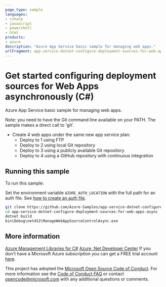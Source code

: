 ```yaml
---
page_type: sample
languages:
- csharp
- javascript
- powershell
- html
products:
- azure
description: "Azure App Service basic sample for managing web apps."
urlFragment: app-service-dotnet-configure-deployment-sources-for-web-apps-async
---
```


# Get started configuring deployment sources for Web Apps asynchronously (C#)

 Azure App Service basic sample for managing web apps.
 
 Note: you need to have the Git command line available on your PATH. The sample makes a direct call to 'git'.
 
- Create 4 web apps under the same new app service plan:
  - Deploy to 1 using FTP
  - Deploy to 2 using local Git repository
  - Deploy to 3 using a publicly available Git repository
  - Deploy to 4 using a GitHub repository with continuous integration


## Running this sample

To run this sample:

Set the environment variable `AZURE_AUTH_LOCATION` with the full path for an auth file. See [how to create an auth file](https://github.com/Azure/azure-libraries-for-net/blob/master/AUTH.md).

```bash
git clone https://github.com/Azure-Samples/app-service-dotnet-configure-deployment-sources-for-web-apps-async.git
cd app-service-dotnet-configure-deployment-sources-for-web-apps-async
dotnet build
bin\Debug\net452\ManageWebAppSourceControlAsync.exe
```

## More information

[Azure Management Libraries for C#](https://github.com/Azure/azure-sdk-for-net/tree/Fluent)
[Azure .Net Developer Center](https://azure.microsoft.com/en-us/develop/net/)
If you don't have a Microsoft Azure subscription you can get a FREE trial account [here](http://go.microsoft.com/fwlink/?LinkId=330212).

This project has adopted the [Microsoft Open Source Code of Conduct](https://opensource.microsoft.com/codeofconduct/). For more information see the [Code of Conduct FAQ](https://opensource.microsoft.com/codeofconduct/faq/) or contact [opencode@microsoft.com](mailto:opencode@microsoft.com) with any additional questions or comments.

